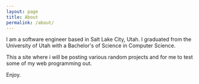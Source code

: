 ```yaml
---
layout: page
title: About
permalink: /about/
---
```


I am a software engineer based in Salt Lake City, Utah. I graduated from the University of Utah with a Bachelor's of Science in Computer Science.

This a site where i will be posting various random projects and for me to test some of my web programming out.

Enjoy.
